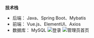  **技术栈**
 - 后端： Java、Spring Boot、Mybatis
 - 前端： Vue.js、ElementUI、Axios
 - 数据库： MySQL
![登录](https://foruda.gitee.com/images/1753782574266718698/b00911ba_9660554.png "登录.png")
![管理员首页](https://foruda.gitee.com/images/1753782591537498777/273ef03e_9660554.png "管理员首页.png")